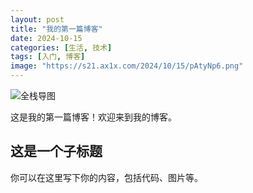 ```yaml
---
layout: post
title: "我的第一篇博客"
date: 2024-10-15
categories: [生活, 技术]
tags: [入门, 博客]
image: "https://s21.ax1x.com/2024/10/15/pAtyNp6.png"
---
```


<img src="https://s21.ax1x.com/2024/10/15/pAtyNp6.png" alt="全栈导图" style="width:auto; height:auto;" />

这是我的第一篇博客！欢迎来到我的博客。

## 这是一个子标题

你可以在这里写下你的内容，包括代码、图片等。

